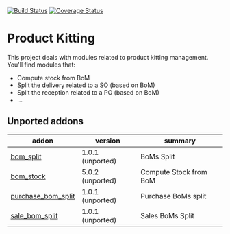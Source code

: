 [![Build Status](https://travis-ci.org/OCA/product-kitting.svg?branch=8.0)](https://travis-ci.org/OCA/product-kitting)
[![Coverage Status](https://coveralls.io/repos/OCA/product-kitting/badge.png?branch=8.0)](https://coveralls.io/r/OCA/product-kitting?branch=8.0)

Product Kitting
===============


This project deals with modules related to product kitting management. You'll find modules that:

 - Compute stock from BoM
 - Split the delivery related to a SO (based on BoM)
 - Split the reception related to a PO (based on BoM)
 - ...

[//]: # (addons)
Unported addons
---------------
addon | version | summary
--- | --- | ---
[bom_split](bom_split/) | 1.0.1 (unported) | BoMs Split
[bom_stock](bom_stock/) | 5.0.2 (unported) | Compute Stock from BoM
[purchase_bom_split](purchase_bom_split/) | 1.0.1 (unported) | Purchase BoMs split
[sale_bom_split](sale_bom_split/) | 1.0.1 (unported) | Sales BoMs Split

[//]: # (end addons)
